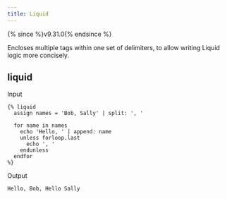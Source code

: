 ```yaml
---
title: Liquid
---
```


{% since %}v9.31.0{% endsince %}

Encloses multiple tags within one set of delimiters, to allow writing Liquid logic more concisely.

## liquid

Input
```liquid
{% liquid
  assign names = 'Bob, Sally' | split: ', '

  for name in names
    echo 'Hello, ' | append: name
    unless forloop.last
      echo ', '
    endunless
  endfor
%}
```

Output
```text
Hello, Bob, Hello Sally
```
